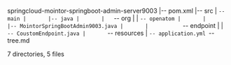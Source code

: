 springcloud-mointor-springboot-admin-server9003
|-- pom.xml
|-- src
|   `-- main
|       |-- java
|       |   `-- org
|       |       `-- openatom
|       |           |-- MointorSpringBootAdmin9003.java
|       |           `-- endpoint
|       |               `-- CoustomEndpoint.java
|       `-- resources
|           `-- application.yml
`-- tree.md

7 directories, 5 files
